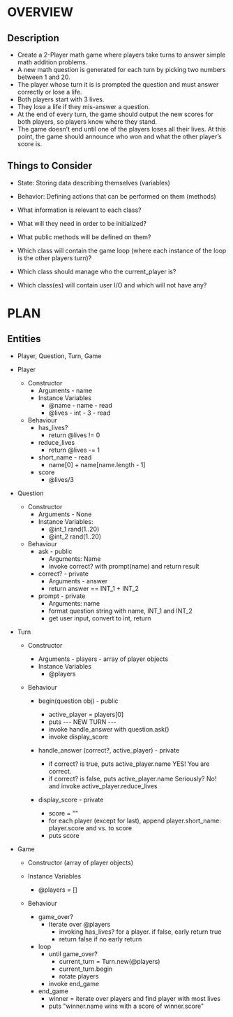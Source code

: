 # OVERVIEW

## Description
- Create a 2-Player math game where players take turns to answer simple math addition problems. 
- A new math question is generated for each turn by picking two numbers between 1 and 20. 
- The player whose turn it is is prompted the question and must answer correctly or lose a life.
- Both players start with 3 lives. 
- They lose a life if they mis-answer a question. 
- At the end of every turn, the game should output the new scores for both players, so players know where they stand.
- The game doesn’t end until one of the players loses all their lives. At this point, the game should announce who won and what the other player’s score is.

## Things to Consider
- State: Storing data describing themselves (variables)
- Behavior: Defining actions that can be performed on them (methods)

- What information is relevant to each class?
- What will they need in order to be initialized?
- What public methods will be defined on them?

- Which class will contain the game loop (where each instance of the loop is the other players turn)?
- Which class should manage who the current_player is?
- Which class(es) will contain user I/O and which will not have any?

# PLAN

## Entities
- Player, Question, Turn, Game

- Player
  - Constructor
    - Arguments - name
    - Instance Variables
      - @name - name - read
      - @lives - int - 3 - read
  - Behaviour
    - has_lives?
      - return @lives != 0
    - reduce_lives
      - return @lives -= 1
    - short_name - read
      - name[0] + name[name.length - 1]
    - score
      - @lives/3

- Question
  - Constructor
    - Arguments - None
    - Instance Variables:
      - @int_1 rand(1..20)
      - @int_2 rand(1..20)
  - Behaviour
    - ask - public
      - Arguments: Name
      - invoke correct? with prompt(name) and return result
    - correct? - private
      - Arguments - answer
      - return answer == INT_1 + INT_2
    - prompt - private
      - Arguments: name
      - format question string with name, INT_1 and INT_2
      - get user input, convert to int, return

- Turn
  - Constructor
    - Arguments - players - array of player objects
    - Instance Variables 
      - @players

  - Behaviour
    - begin(question obj) - public
      - active_player = players[0]
      - puts --- NEW TURN ---
      - invoke handle_answer with question.ask()
      - invoke display_score
    
    - handle_answer (correct?, active_player) - private
      - if correct? is true, puts active_player.name YES! You are correct.
      - if correct? is false, puts active_player.name Seriously? No! and invoke active_player.reduce_lives

    - display_score - private
      - score = ""
      - for each player (except for last), append player.short_name: player.score and vs. to score
      - puts score

- Game
  - Constructor (array of player objects)
  - Instance Variables
    - @players = []

  - Behaviour
    - game_over?
      - Iterate over @players 
        - invoking has_lives? for a player.  if false, early return true
        - return false if no early return
    - loop
      - until game_over?
        - current_turn = Turn.new(@players)
        - current_turn.begin
        - rotate players
      - invoke end_game
    - end_game
      - winner = iterate over players and find player with most lives
      - puts "winner.name wins with a score of winner.score"




